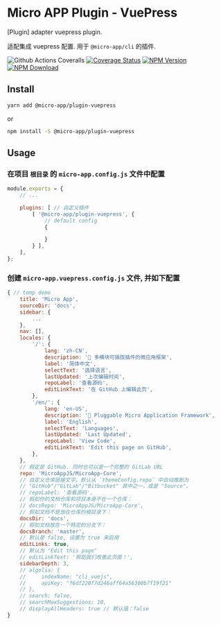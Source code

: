 # Micro APP Plugin - VuePress

[Plugin] adapter vuepress plugin.

适配集成 vuepress 配置. 用于 `@micro-app/cli` 的插件.

![Github Actions Coveralls][Github-Actions-Coveralls]
[![Coverage Status][Coverage-img]][Coverage-url]
[![NPM Version][npm-img]][npm-url]
[![NPM Download][download-img]][download-url]

[Github-Actions-Coveralls]: https://github.com/MicroAppJS/plugin-vuepress/workflows/Coveralls/badge.svg
[Coverage-img]: https://coveralls.io/repos/github/MicroAppJS/plugin-vuepress/badge.svg?branch=master
[Coverage-url]: https://coveralls.io/github/MicroAppJS/plugin-vuepress?branch=master
[npm-img]: https://img.shields.io/npm/v/@micro-app/plugin-vuepress.svg?style=flat-square
[npm-url]: https://npmjs.org/package/@micro-app/plugin-vuepress
[download-img]: https://img.shields.io/npm/dm/@micro-app/plugin-vuepress.svg?style=flat-square
[download-url]: https://npmjs.org/package/@micro-app/plugin-vuepress

## Install

```sh
yarn add @micro-app/plugin-vuepress
```

or

```sh
npm install -S @micro-app/plugin-vuepress
```

## Usage

### 在项目 `根目录` 的 `micro-app.config.js` 文件中配置

```js
module.exports = {
    // ...

    plugins: [ // 自定义插件
        [ '@micro-app/plugin-vuepress', {
            // default config
            {

            }
        } ],
    ],
};
```

### 创建 `micro-app.vuepress.config.js` 文件, 并如下配置

```js
{ // temp demo
    title: 'Micro App',
    sourceDir: 'docs',
    sidebar: {
        ...
    },
    nav: [],
    locales: {
        '/': {
            lang: 'zh-CN',
            description: '🔌 多模块可插拔插件的微应用框架',
            label: '简体中文',
            selectText: '选择语言',
            lastUpdated: '上次编辑时间',
            repoLabel: '查看源码',
            editLinkText: '在 GitHub 上编辑此页',
        },
        '/en/': {
            lang: 'en-US',
            description: '🔌 Pluggable Micro Application Framework',
            label: 'English',
            selectText: 'Languages',
            lastUpdated: 'Last Updated',
            repoLabel: 'View Code',
            editLinkText: 'Edit this page on GitHub',
        },
    },
    // 假定是 GitHub. 同时也可以是一个完整的 GitLab URL
    repo: 'MicroAppJS/MicroApp-Core',
    // 自定义仓库链接文字。默认从 `themeConfig.repo` 中自动推断为
    // "GitHub"/"GitLab"/"Bitbucket" 其中之一，或是 "Source"。
    // repoLabel: '查看源码',
    // 假如你的文档仓库和项目本身不在一个仓库：
    // docsRepo: 'MicroAppJS/MicroApp-Core',
    // 假如文档不是放在仓库的根目录下：
    docsDir: 'docs',
    // 假如文档放在一个特定的分支下：
    docsBranch: 'master',
    // 默认是 false, 设置为 true 来启用
    editLinks: true,
    // 默认为 "Edit this page"
    // editLinkText: '帮助我们改善此页面！',
    sidebarDepth: 3,
    // algolia: {
    //     indexName: "cli_vuejs",
    //     apiKey: "f6df220f7d246aff64a56300b7f19f21"
    // },
    // search: false,
    // searchMaxSuggestions: 10,
    // displayAllHeaders: true // 默认值：false
}
```
